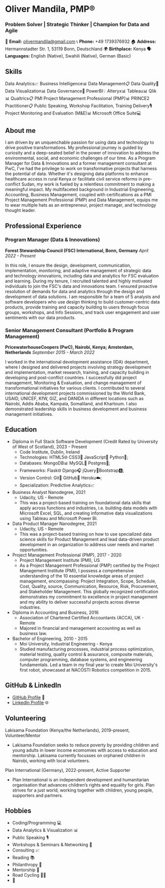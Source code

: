 # Oliver Mandila, PMP®
### Problem Solver | Strategic Thinker | Champion for Data and Agile

📧 **Email:** olivermandila@gmail.com
📞 **Phone:** +49 1739376932
🏠 **Address:** Hermannstadter Str. 1, 53119 Bonn, Deutschland
🌍 **Birthplace:** Kenya
🗣️ **Languages:** English (Native), Swahili (Native), German (Basic)

## Skills
Data Analytics📈 Business Intelligence📊 Data Management📋
Data Quality🌟 Data Visualization📊 Data Governance🏢
PowerBI💡 Alteryx📊 Tableau📊 Qlik📊 Qualtrics📋
PMI Project Management Professional (PMP)📊 PRINCE2 Practitioner📋
Public Speaking, Workshop Facilitation, Training Delivery🎙️ Project Monitoring and Evaluation (M&E)📊
Microsoft Office Suite💻

## About me
I am driven by an unquenchable passion for using data and technology to drive positive transformations. My professional journey is guided by curiosity and a deep-seated belief in the power of innovation to address the environmental, social, and economic challenges of our time. As a Program Manager for Data & Innovations and a former management consultant at PwC, I've had the privilege to work on transformative projects that harness the potential of data. Whether it's designing data platforms to enhance healthcare access in rural Kenya or facilitate civil service reforms in pre-conflict Sudan, my work is fueled by a relentless commitment to making a meaningful impact. My multifaceted background in Industrial Engineering, Accounting, Business Management, coupled with certifications as a PMI Project Management Professional (PMP) and Data Management, equips me to wear multiple hats as an entrepreneur, project manager, and technology thought leader.

## Professional Experience
### Program Manager (Data & Innovations)
**Forest Stewardship Council (FSC) International, Bonn, Germany**
*April 2022 - Present*

In this role, I ensure the design, development, communication, implementation, monitoring, and adaptive management of strategic data and technology innovations, including data and analytics for FSC evaluation and learning. During my tenure, I recruited talented and highly motivated individuals to join the FSC's data and innovations team. I ensured proactive resolution of demands for data and analytics through the design and development of data solutions. I am responsible for a team of 5 analysts and software developers who use design thinking to build customer-centric data products, provide training and capacity building to users through focus groups, workshops, and Info Sessions, and track user engagement and user sentiments with our data products.

### Senior Management Consultant (Portfolio & Program Management)
**PricewaterhouseCoopers (PwC), Nairobi, Kenya; Amsterdam, Netherlands**
*September 2015 - March 2022*

I worked in the international development assistance (IDA) department, where I designed and delivered projects involving strategy development and implementation, market research, training, and capacity building in developing and post-conflict countries. I successfully did project management, Monitoring & Evaluation, and change management of transformational initiatives for various clients. I contributed to several international development projects commissioned by the World Bank, USAID, UNICEF, KfW, GIZ, and DANIDA in different locations such as Nairobi, Addis Ababa, Kampala, Somaliland, and Khartoum. I also demonstrated leadership skills in business development and business management initiatives.

## Education
- Diploma in Full Stack Software Development (Credit Rated by University of West of Scotland), 2023 - Present
  - Code Institute, Dublin, Ireland
  - Technologies: HTML5🌐 CSS3🎨 JavaScript🚀 Python🐍;
  - Databases: MongoDB📊 MySQL🐬 Postgres🐘;
  - Frameworks: Flask🌐 Django🎧 jQuery🌆Bootstrap🅱️;
  - Version Control: Git📜 GitHub🚀 Heroku☁️;
  - Specialization: Predictive Analytics📈
- Business Analyst Nanodegree, 2021
  - Udacity, US - Remote
  - This was a project-based training on foundational data skills that apply across functions and industries, i.e. building data models with Microsoft Excel, SQL, and creating informative data visualizations using Tableau and Microsoft Power BI.
- Data Product Manager Nanodegree, 2021
  - Udacity, US - Remote
  - This was a project-based training on how to use specialized data science skills for Product Management and lead data-driven product development in an organization to address user needs and market opportunities.
- Project Management Professional (PMP), 2017 - 2020
  - Project Management Institute (PMI), US
  - As a Project Management Professional (PMP) certified by the Project Management Institute (PMI), I possess a comprehensive understanding of the 10 essential knowledge areas of project management, encompassing: Project Integration, Scope, Schedule, Cost, Quality, source, Communication, Resource, Risk, Procurement, and Stakeholder Management. This globally recognized certification demonstrates my commitment to excellence in project management and my ability to deliver successful projects across diverse industries.
- Diploma in Accounting and Business, 2016
  - Association of Chartered Certified Accountants (ACCA), UK - Remote
  - Majored in financial and management accounting as well as business law.
- Bachelor of Engineering, 2010 - 2015
  - Moi University, Industrial Engineering - Kenya
  - Studied manufacturing processes, industrial process optimization, material testing, quality control & assurance, composite materials, computer programming, database systems, and engineering fundamentals. Led a team in my final year to create Moi University's first robot, showcased at NACOSTI Robotics competition in 2015.

## GitHub & LinkedIn
- [GitHub Profile](https://github.com/OMandila) 🚀
- [LinkedIn Profile](https://www.linkedin.com/in/oliver-mandila/) 🌐

## Volunteering
Lakisama Foundation (Kenya/the Netherlands), 2019-present, Volunteer/Mentor
- Lakisama Foundation seeks to reduce poverty by providing children and young adults in lower income ecomomies with access to education and mentorship. Lakisama currently focusses on orphaned children in Nairobi, working with local volunteers.

Plan International (Germany), 2022-present, Active Supporter
- Plan International is an independent development and humanitarian organisation that advances children’s rights and equality for girls. Plan strives for a just world, working together with children, young people, supporters and partners.

## Hobbies
- Coding/Programming 💻
- Data Analytics & Visualization 📊
- Public Speaking 🎙️
- Workshops & Seminars & Networking 🤝
- Consulting 📈
- Reading 📚
- Philanthropy 🤲
- Mentorship 👥
- Road Cycling 🚴‍♂️
- 🎵

<!---
OMandila/OMandila is a ✨ special ✨ repository because its `README.md` (this file) appears on your GitHub profile.
You can click the Preview link to take a look at your changes.
--->
